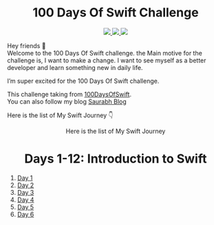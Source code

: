 <div align='center'>
    <h1>100 Days Of Swift Challenge</h1> 
    <a class="header-badge" target="_blank" href="https://www.linkedin.com/in/saurabhmchavan/">
          <img src="https://img.shields.io/badge/style--5eba00.svg?label=LinkedIn&logo=linkedin&style=social">
    </a>   
    <a class="header-badge" target="_blank" href="https://twitter.com/100rabhcsmc">
          <img src="https://img.shields.io/badge/style--5eba00.svg?label=twitter&logo=twitter&style=social">
    </a>
     <a class="header-badge" target="_blank" href="https://instagram.com/100rabhch">
          <img src="https://img.shields.io/badge/style--5eba00.svg?label=instagram&logo=instagram&style=social">
    </a>
 </div>

Hey friends 👋 <br>
Welcome to the 100 Days Of Swift challenge. the Main motive for the challenge is, I want to make a change. I want to see myself as a better developer and learn something new in daily life.

I’m super excited for the 100 Days Of Swift challenge.

This challenge taking from <a href="https://www.hackingwithswift.com/100">100DaysOfSwift</a>. <br>
You can also follow my blog <a href="https://dev.to/100rabhcsmc">Saurabh Blog</a>

Here is the list of My Swift Journey 👇<br>

<div align='center'>
    <p>Here is the list of My Swift Journey </p>
    <h1>Days 1-12: Introduction to Swift</h1> 
 </div>

1. <a href="https://github.com/100rabhcsmc/100DaysOfSwift/tree/main/Day1">Day 1</a>
2. <a href="https://github.com/100rabhcsmc/100DaysOfSwift/tree/main/Day2">Day 2</a>
3. <a href="https://github.com/100rabhcsmc/100DaysOfSwift/tree/main/Day3">Day 3</a>
4. <a href="https://github.com/100rabhcsmc/100DaysOfSwift/tree/main/Day4">Day 4</a>
5. <a href="https://github.com/100rabhcsmc/100DaysOfSwift/tree/main/Day5">Day 5</a>
6. <a href="https://github.com/100rabhcsmc/100DaysOfSwift/tree/main/Day6">Day 6</a>

